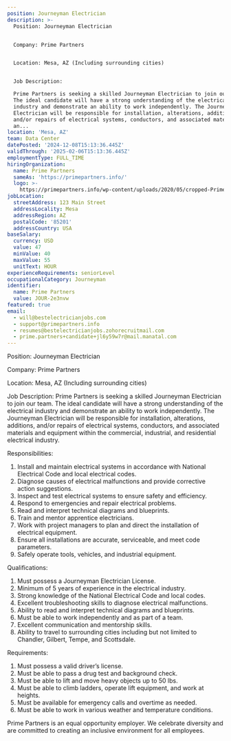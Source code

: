 ```yaml
---
position: Journeyman Electrician
description: >-
  Position: Journeyman Electrician


  Company: Prime Partners


  Location: Mesa, AZ (Including surrounding cities)


  Job Description:

  Prime Partners is seeking a skilled Journeyman Electrician to join our team.
  The ideal candidate will have a strong understanding of the electrical
  industry and demonstrate an ability to work independently. The Journeyman
  Electrician will be responsible for installation, alterations, additions,
  and/or repairs of electrical systems, conductors, and associated materials
  an...
location: 'Mesa, AZ'
team: Data Center
datePosted: '2024-12-08T15:13:36.445Z'
validThrough: '2025-02-06T15:13:36.445Z'
employmentType: FULL_TIME
hiringOrganization:
  name: Prime Partners
  sameAs: 'https://primepartners.info/'
  logo: >-
    https://primepartners.info/wp-content/uploads/2020/05/cropped-Prime-Partners-Logo-NO-BG-1-1.png
jobLocation:
  streetAddress: 123 Main Street
  addressLocality: Mesa
  addressRegion: AZ
  postalCode: '85201'
  addressCountry: USA
baseSalary:
  currency: USD
  value: 47
  minValue: 40
  maxValue: 55
  unitText: HOUR
experienceRequirements: seniorLevel
occupationalCategory: Journeyman
identifier:
  name: Prime Partners
  value: JOUR-2e3nvw
featured: true
email:
  - will@bestelectricianjobs.com
  - support@primepartners.info
  - resumes@bestelectricianjobs.zohorecruitmail.com
  - prime.partners+candidate+jl6y59w7r@mail.manatal.com
---
```




Position: Journeyman Electrician

Company: Prime Partners

Location: Mesa, AZ (Including surrounding cities)

Job Description:
Prime Partners is seeking a skilled Journeyman Electrician to join our team. The ideal candidate will have a strong understanding of the electrical industry and demonstrate an ability to work independently. The Journeyman Electrician will be responsible for installation, alterations, additions, and/or repairs of electrical systems, conductors, and associated materials and equipment within the commercial, industrial, and residential electrical industry.

Responsibilities:

1. Install and maintain electrical systems in accordance with National Electrical Code and local electrical codes.
2. Diagnose causes of electrical malfunctions and provide corrective action suggestions.
3. Inspect and test electrical systems to ensure safety and efficiency.
4. Respond to emergencies and repair electrical problems.
5. Read and interpret technical diagrams and blueprints.
6. Train and mentor apprentice electricians.
7. Work with project managers to plan and direct the installation of electrical equipment.
8. Ensure all installations are accurate, serviceable, and meet code parameters.
9. Safely operate tools, vehicles, and industrial equipment.

Qualifications:

1. Must possess a Journeyman Electrician License.
2. Minimum of 5 years of experience in the electrical industry.
3. Strong knowledge of the National Electrical Code and local codes.
4. Excellent troubleshooting skills to diagnose electrical malfunctions.
5. Ability to read and interpret technical diagrams and blueprints.
6. Must be able to work independently and as part of a team.
7. Excellent communication and mentorship skills.
8. Ability to travel to surrounding cities including but not limited to Chandler, Gilbert, Tempe, and Scottsdale.

Requirements:

1. Must possess a valid driver’s license.
2. Must be able to pass a drug test and background check.
3. Must be able to lift and move heavy objects up to 50 lbs.
4. Must be able to climb ladders, operate lift equipment, and work at heights.
5. Must be available for emergency calls and overtime as needed.
6. Must be able to work in various weather and temperature conditions.

Prime Partners is an equal opportunity employer. We celebrate diversity and are committed to creating an inclusive environment for all employees.